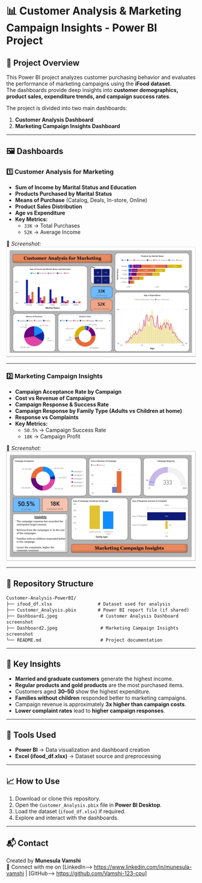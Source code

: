 # 📊 Customer Analysis & Marketing Campaign Insights - Power BI Project

## 📌 Project Overview
This Power BI project analyzes customer purchasing behavior and evaluates the performance of marketing campaigns using the **iFood dataset**.  
The dashboards provide deep insights into **customer demographics, product sales, expenditure trends, and campaign success rates**.  

The project is divided into two main dashboards:
1. **Customer Analysis Dashboard**
2. **Marketing Campaign Insights Dashboard**

---

## 🖼️ Dashboards

### 1️⃣ Customer Analysis for Marketing
- **Sum of Income by Marital Status and Education**
- **Products Purchased by Marital Status**
- **Means of Purchase** (Catalog, Deals, In-store, Online)
- **Product Sales Distribution**
- **Age vs Expenditure**
- **Key Metrics:**
  - `33K` → Total Purchases  
  - `52K` → Average Income  

📌 *Screenshot:*  
![Customer Analysis Dashboard](Dashboard1.jpeg)

---

### 2️⃣ Marketing Campaign Insights
- **Campaign Acceptance Rate by Campaign**
- **Cost vs Revenue of Campaigns**
- **Campaign Response & Success Rate**
- **Campaign Response by Family Type (Adults vs Children at home)**
- **Response vs Complaints**
- **Key Metrics:**
  - `50.5%` → Campaign Success Rate  
  - `18K` → Campaign Profit  

📌 *Screenshot:*  
![Marketing Campaign Dashboard](Dashboard2.jpeg)

---

## 📂 Repository Structure
```
Customer-Analysis-PowerBI/
├── ifood_df.xlsx                 # Dataset used for analysis
├── Customer_Analysis.pbix        # Power BI report file (if shared)
├── Dashboard1.jpeg                # Customer Analysis Dashboard screenshot
├── Dashboard2.jpeg                # Marketing Campaign Insights screenshot
└── README.md                      # Project documentation
```

---

## 🔑 Key Insights
- **Married and graduate customers** generate the highest income.  
- **Regular products and gold products** are the most purchased items.  
- Customers aged **30–50** show the highest expenditure.  
- **Families without children** responded better to marketing campaigns.  
- Campaign revenue is approximately **3x higher than campaign costs**.  
- **Lower complaint rates** lead to **higher campaign responses**.  

---

## 🚀 Tools Used
- **Power BI** → Data visualization and dashboard creation  
- **Excel (ifood_df.xlsx)** → Dataset source and preprocessing  

---

## 📈 How to Use
1. Download or clone this repository.  
2. Open the `Customer_Analysis.pbix` file in **Power BI Desktop**.  
3. Load the dataset (`ifood_df.xlsx`) if required.  
4. Explore and interact with the dashboards.  

---

## 📬 Contact
Created by **Munesula Vamshi**  
🔗 Connect with me on [LinkedIn--> https://www.linkedin.com/in/munesula-vamshi | [GitHub--> https://github.com/Vamshi-123-cpu]
